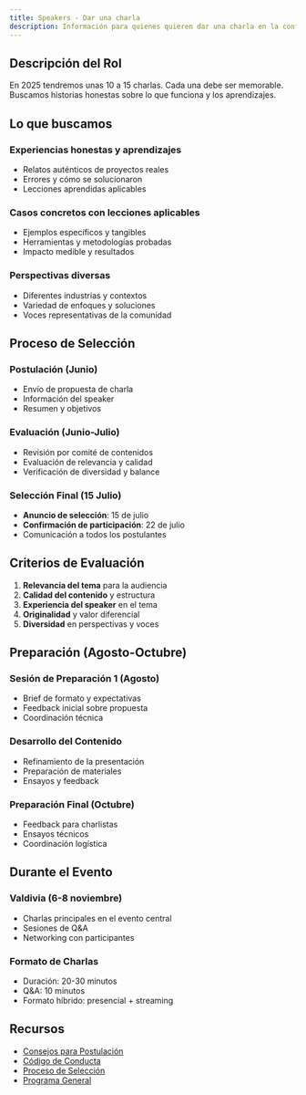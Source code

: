 ```yaml
---
title: Speakers - Dar una charla
description: Información para quienes quieren dar una charla en la conferencia
---
```



## Descripción del Rol

En 2025 tendremos unas 10 a 15 charlas. Cada una debe ser memorable. Buscamos historias honestas sobre lo que funciona y los aprendizajes.

## Lo que buscamos

### **Experiencias honestas y aprendizajes**
- Relatos auténticos de proyectos reales
- Errores y cómo se solucionaron
- Lecciones aprendidas aplicables

### **Casos concretos con lecciones aplicables**
- Ejemplos específicos y tangibles
- Herramientas y metodologías probadas
- Impacto medible y resultados

### **Perspectivas diversas**
- Diferentes industrias y contextos
- Variedad de enfoques y soluciones
- Voces representativas de la comunidad

## Proceso de Selección

### **Postulación (Junio)**
- Envío de propuesta de charla
- Información del speaker
- Resumen y objetivos

### **Evaluación (Junio-Julio)**
- Revisión por comité de contenidos
- Evaluación de relevancia y calidad
- Verificación de diversidad y balance

### **Selección Final (15 Julio)**
- **Anuncio de selección**: 15 de julio
- **Confirmación de participación**: 22 de julio
- Comunicación a todos los postulantes

## Criterios de Evaluación

1. **Relevancia del tema** para la audiencia
2. **Calidad del contenido** y estructura
3. **Experiencia del speaker** en el tema
4. **Originalidad** y valor diferencial
5. **Diversidad** en perspectivas y voces

## Preparación (Agosto-Octubre)

### **Sesión de Preparación 1 (Agosto)**
- Brief de formato y expectativas
- Feedback inicial sobre propuesta
- Coordinación técnica

### **Desarrollo del Contenido**
- Refinamiento de la presentación
- Preparación de materiales
- Ensayos y feedback

### **Preparación Final (Octubre)**
- Feedback para charlistas
- Ensayos técnicos
- Coordinación logística

## Durante el Evento

### **Valdivia (6-8 noviembre)**
- Charlas principales en el evento central
- Sesiones de Q&A
- Networking con participantes

### **Formato de Charlas**
- Duración: 20-30 minutos
- Q&A: 10 minutos
- Formato híbrido: presencial + streaming

## Recursos

- [Consejos para Postulación](https://9punto5.cl/blog/speakers-talleres-2025/)
- [Código de Conducta](/recursos/guias/code-of-conduct/)
- [Proceso de Selección](/areas/contenidos/seleccion/)
- [Programa General](/areas/contenidos/programa/)